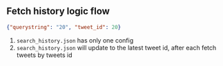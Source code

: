 ## Fetch history logic flow
```json
{"querystring": "20", "tweet_id": 20}
```
1. `search_history.json` has only one config
2. `search_history.json` will update to the latest tweet id, after each fetch tweets by tweets id